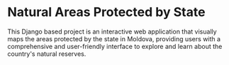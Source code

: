 # Natural Areas Protected by State 

This Django based project is an interactive web application that visually maps the areas protected by the state in Moldova, providing users with a comprehensive and user-friendly interface to explore and learn about the country's natural reserves.
